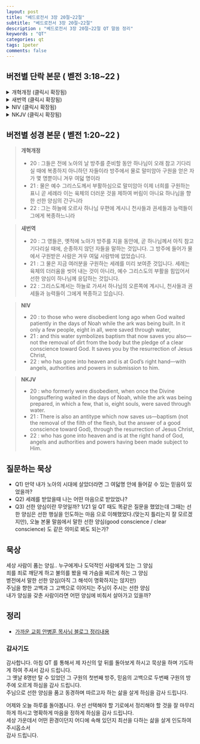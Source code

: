 ```yaml
---
layout: post
title: "베드로전서 3장 20절~22절"
subtitle: "베드로전서 3장 20절~22절"
description : "베드로전서 3장 20절~22절 QT 말씀 정리"
keywords : "QT"
categories: qt
tags: 1peter
comments: false
---
```


## 버전별 단락 본문 ( 벧전 3:18~22 )

<details>
<summary> 개혁개정 (클릭시 확장됨)</summary>
<div markdown="1">

>* 18 : 그리스도께서도 단번에 죄를 위하여 죽으사 의인으로서 불의한 자를 대신하셨으니 이는 우리를 하나님 앞으로 인도하려 하심이라 육체로는 죽임을 당하시고 영으로는 살리심을 받으셨으니
>* 19 : 그가 또한 영으로 가서 옥에 있는 영들에게 선포하시니라
>* `20 : 그들은 전에 노아의 날 방주를 준비할 동안 하나님이 오래 참고 기다리실 때에 복종하지 아니하던 자들이라 방주에서 물로 말미암아 구원을 얻은 자가 몇 명뿐이니 겨우 여덟 명이라`
>* `21 : 물은 예수 그리스도께서 부활하심으로 말미암아 이제 너희를 구원하는 표니 곧 세례라 이는 육체의 더러운 것을 제하여 버림이 아니요 하나님을 향한 선한 양심의 간구니라`
>* `22 : 그는 하늘에 오르사 하나님 우편에 계시니 천사들과 권세들과 능력들이 그에게 복종하느니라`
</div>
</details>

<details>
<summary> 새번역 (클릭시 확장됨)</summary>
<div markdown="1">

>* 18 : 그리스도께서도 죄를 사하시려고 단 한 번 죽으셨습니다. 곧 의인이 불의한 사람을 위하여 죽으신 것입니다. 그것은 그가 육으로는 죽임을 당하시고 영으로는 살리심을 받으셔서 여러분을 하나님 앞으로 인도하시려는 것입니다.
>* 19 : 그는 영으로, 옥에 있는 영들에게도 가셔서 선포하셨습니다.
>* `20 : 그 영들은, 옛적에 노아가 방주를 지을 동안에, 곧 하나님께서 아직 참고 기다리실 때에, 순종하지 않던 자들을 말하는 것입니다. 그 방주에 들어가 물에서 구원받은 사람은 겨우 여덟 사람밖에 없었습니다.`
>* `21 : 그 물은 지금 여러분을 구원하는 세례를 미리 보여준 것입니다. 세례는 육체의 더러움을 씻어 내는 것이 아니라, 예수 그리스도의 부활을 힘입어서 선한 양심이 하나님께 응답하는 것입니다.`
>* `22 : 그리스도께서는 하늘로 가셔서 하나님의 오른쪽에 계시니, 천사들과 권세들과 능력들이 그에게 복종하고 있습니다.`
</div>
</details>

<details>
<summary> NIV (클릭시 확장됨)</summary>
<div markdown="1">

>* 18 : For Christ also suffered once for sins, the righteous for the unrighteous, to bring you to God. He was put to death in the body but made alive in the Spirit.
>* 19 : After being made alive, he went and made proclamation to the imprisoned spirits—
>* `20 : to those who were disobedient long ago when God waited patiently in the days of Noah while the ark was being built. In it only a few people, eight in all, were saved through water,`
>* `21 : and this water symbolizes baptism that now saves you also—not the removal of dirt from the body but the pledge of a clear conscience toward God. It saves you by the resurrection of Jesus Christ,`
>* `22 : who has gone into heaven and is at God’s right hand—with angels, authorities and powers in submission to him.`
</div>
</details>

<details>
<summary> NKJV (클릭시 확장됨)</summary>
<div markdown="1">

>* 18 : For Christ also suffered once for sins, the just for the unjust, that He might bring us to God, being put to death in the flesh but made alive by the Spirit,
>* 19 : by whom also He went and preached to the spirits in prison,
>* `20 : who formerly were disobedient, when once the Divine longsuffering waited in the days of Noah, while the ark was being prepared, in which a few, that is, eight souls, were saved through water.`
>* `21 : There is also an antitype which now saves us—baptism (not the removal of the filth of the flesh, but the answer of a good conscience toward God), through the resurrection of Jesus Christ,`
>* `22 : who has gone into heaven and is at the right hand of God, angels and authorities and powers having been made subject to Him.`
</div>
</details>

## 버전별 성경 본문 ( 벧전 1:20~22 )

> **개혁개정**
>* 20 : 그들은 전에 노아의 날 방주를 준비할 동안 하나님이 오래 참고 기다리실 때에 복종하지 아니하던 자들이라 방주에서 물로 말미암아 구원을 얻은 자가 몇 명뿐이니 겨우 여덟 명이라
>* 21 : 물은 예수 그리스도께서 부활하심으로 말미암아 이제 너희를 구원하는 표니 곧 세례라 이는 육체의 더러운 것을 제하여 버림이 아니요 하나님을 향한 선한 양심의 간구니라
>* 22 : 그는 하늘에 오르사 하나님 우편에 계시니 천사들과 권세들과 능력들이 그에게 복종하느니라

> **새번역**
>* 20 : 그 영들은, 옛적에 노아가 방주를 지을 동안에, 곧 하나님께서 아직 참고 기다리실 때에, 순종하지 않던 자들을 말하는 것입니다. 그 방주에 들어가 물에서 구원받은 사람은 겨우 여덟 사람밖에 없었습니다.
>* 21 : 그 물은 지금 여러분을 구원하는 세례를 미리 보여준 것입니다. 세례는 육체의 더러움을 씻어 내는 것이 아니라, 예수 그리스도의 부활을 힘입어서 선한 양심이 하나님께 응답하는 것입니다.
>* 22 : 그리스도께서는 하늘로 가셔서 하나님의 오른쪽에 계시니, 천사들과 권세들과 능력들이 그에게 복종하고 있습니다.

> **NIV**
>* 20 : to those who were disobedient long ago when God waited patiently in the days of Noah while the ark was being built. In it only a few people, eight in all, were saved through water,
>* 21 : and this water symbolizes baptism that now saves you also—not the removal of dirt from the body but the pledge of a clear conscience toward God. It saves you by the resurrection of Jesus Christ,
>* 22 : who has gone into heaven and is at God’s right hand—with angels, authorities and powers in submission to him.

> **NKJV**
>* 20 : who formerly were disobedient, when once the Divine longsuffering waited in the days of Noah, while the ark was being prepared, in which a few, that is, eight souls, were saved through water.
>* 21 : There is also an antitype which now saves us—baptism (not the removal of the filth of the flesh, but the answer of a good conscience toward God), through the resurrection of Jesus Christ,
>* 22 : who has gone into heaven and is at the right hand of God, angels and authorities and powers having been made subject to Him.

## 질문하는 묵상

* Q1) 만약 내가 노아의 시대에 살았더라면 그 여덟명 안에 들어갈 수 있는 믿음이 있었을까?
* Q2) 세례를 받았을때 나는 어떤 마음으로 받았었나?
* Q3) 선한 양심이란 무엇일까? 1/21 일 QT 때도 똑같은 질문을 했었는데 그때는 선한 양심은 선한 행실을 인도하는 마음 으로 이해했었다.(맞는지 틀리는지 잘 모르겠지만), 오늘 본물 말씀에서 말한 선한 양심(good conscience / clear conscience) 도 같은 의미로 봐도 되는가?

## 묵상
세상 사람이 품는 양심.. 누구에게나 도덕적인 사람에게 있는 그 양심  
죄를 죄로 깨닫게 하고 불의를 봤을 때 가슴을 찌르게 하는 그 양심  
벧전에서 말한 선한 양심(아직 그 해석이 명확하지는 않지만)  
주님을 향한 고백과 그 고백으로 이어지는 주님이 주시는 선한 양심  
내가 양심을 갖춘 사람이라면 어떤 양심에 비춰서 살아가고 있을까?  

## 정리
* [가까운 교회 안병훈 목사님 블로그 정리내용](https://blog.naver.com/tolerance2018/)

### 감사기도
감사합니다.
아침 QT 를 통해서 제 자신의 앞 뒤를 돌아보게 하시고 묵상을 하며 기도하게 하여 주셔서 감사 드립니다.  
그 옛날 8명만 탈 수 있었던 그 구원의 첫번째 방주, 믿음의 고백으로 두번째 구원의 방주에 오르게 하심을 감사 드립니다.  
주님으로 선한 양심을 품고 동경하며 따르고자 하는 삶을 살게 하심을 감사 드립니다.

어제와 오늘 하루를 돌아봅니다.
우선 선택해야 할 기로에서 정리해야 할 것을 잘 마무리 하게 하시고 명확하게 마음을 정하게 하심을 감사 드립니다.  
세상 가운데서 어떤 환경이던지 어디에 속해 있던지 최선을 다하는 삶을 살게 인도하여 주시옵소서  
감사 드립니다.  